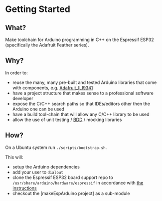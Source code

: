 # Getting Started

## What?

Make toolchain for Arduino programming in C++ on the Espressif ESP32 (specifically the Adafruit Feather series).

## Why?

In order to:

* reuse the many, many pre-built and tested Arduino libraries that come with components, e.g. [Adafruit_ILI9341]
* have a project structure that makes sense to a professional software developer
* expose the C/C++ search paths so that IDEs/editors other then the Arduino one can be used
* have a build tool-chain that will allow any C/C++ library to be used
* allow the use of unit testing / [BDD] / mocking libraries

## How?

On a Ubuntu system run `./scripts/bootstrap.sh`.

This will:

* setup the Arduino dependencies
* add your user to `dialout`
* clone the Espressif ESP32 board support repo to `/usr/share/arduino/hardware/espressif` in accordance with [the instructions]
* checkout the [makeEspArduino project] as a sub-module

[Adafruit_ILI9341]: https://github.com/adafruit/Adafruit_ILI9341/
[BDD]: https://cgreen-devs.github.io/
[the instructions]: https://github.com/espressif/arduino-esp32/blob/master/docs/arduino-ide/debian_ubuntu.md
[makeEspArduino]: https://github.com/plerup/makeEspArduino

